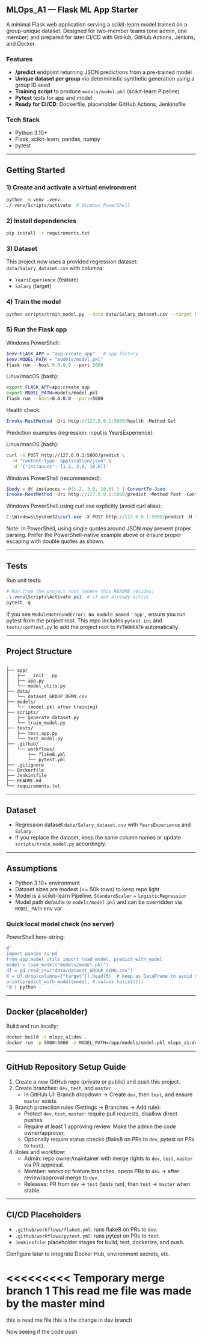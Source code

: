 ## MLOps_A1 — Flask ML App Starter

A minimal Flask web application serving a scikit-learn model trained on a group-unique dataset. Designed for two-member teams (one admin, one member) and prepared for later CI/CD with GitHub, GitHub Actions, Jenkins, and Docker.

### Features
- **/predict** endpoint returning JSON predictions from a pre-trained model
- **Unique dataset per group** via deterministic synthetic generation using a group ID seed
- **Training script** to produce `models/model.pkl` (scikit-learn Pipeline)
- **Pytest** tests for app and model
- **Ready for CI/CD**: Dockerfile, placeholder GitHub Actions, Jenkinsfile

### Tech Stack
- Python 3.10+
- Flask, scikit-learn, pandas, numpy
- pytest

---

## Getting Started

### 1) Create and activate a virtual environment
```bash
python -m venv .venv
./.venv/Scripts/activate  # Windows PowerShell
```

### 2) Install dependencies
```bash
pip install -r requirements.txt
```

### 3) Dataset
This project now uses a provided regression dataset: `data/Salary_dataset.csv` with columns:
- `YearsExperience` (feature)
- `Salary` (target)

### 4) Train the model
```bash
python scripts/train_model.py --data data/Salary_dataset.csv --target Salary --model-out models/model.pkl
```

### 5) Run the Flask app

Windows PowerShell:
```powershell
$env:FLASK_APP = "app:create_app"   # app factory
$env:MODEL_PATH = "models/model.pkl"
flask run --host 0.0.0.0 --port 5000
```

Linux/macOS (bash):
```bash
export FLASK_APP=app:create_app
export MODEL_PATH=models/model.pkl
flask run --host=0.0.0.0 --port=5000
```

Health check:
```powershell
Invoke-RestMethod -Uri http://127.0.0.1:5000/health -Method Get
```

Prediction examples (regression: input is YearsExperience):

Linux/macOS (bash):
```bash
curl -X POST http://127.0.0.1:5000/predict \
  -H "Content-Type: application/json" \
  -d '{"instances": [1.2, 3.0, 10.6]}'
```

Windows PowerShell (recommended):
```powershell
$body = @{ instances = @(1.2, 3.0, 10.6) } | ConvertTo-Json
Invoke-RestMethod -Uri http://127.0.0.1:5000/predict -Method Post -ContentType "application/json" -Body $body
```

Windows PowerShell using curl.exe explicitly (avoid curl alias):
```powershell
C:\Windows\System32\curl.exe -X POST http://127.0.0.1:5000/predict -H "Content-Type: application/json" -d '{"instances":[1.2,3.0,10.6]}'
```

Note: In PowerShell, using single quotes around JSON may prevent proper parsing. Prefer the PowerShell-native example above or ensure proper escaping with double quotes as shown.

---

## Tests
Run unit tests:
```powershell
# Run from the project root (where this README resides)
.\.venv\Scripts\Activate.ps1  # if not already active
pytest -q
```

If you see `ModuleNotFoundError: No module named 'app'`, ensure you run pytest from the project root. This repo includes `pytest.ini` and `tests/conftest.py` to add the project root to `PYTHONPATH` automatically.

---

## Project Structure
```text
.
├── app/
│   ├── __init__.py
│   ├── app.py
│   └── model_utils.py
├── data/
│   └── dataset_GROUP_DEMO.csv
├── models/
│   └── (model.pkl after training)
├── scripts/
│   ├── generate_dataset.py
│   └── train_model.py
├── tests/
│   ├── test_app.py
│   └── test_model.py
├── .github/
│   └── workflows/
│       ├── flake8.yml
│       └── pytest.yml
├── .gitignore
├── Dockerfile
├── Jenkinsfile
├── README.md
└── requirements.txt
```

---

## Dataset
- Regression dataset `data/Salary_dataset.csv` with `YearsExperience` and `Salary`.
- If you replace the dataset, keep the same column names or update `scripts/train_model.py` accordingly.

---

## Assumptions
- Python 3.10+ environment
- Dataset sizes are modest (<= 50k rows) to keep repo light
- Model is a scikit-learn Pipeline: `StandardScaler` + `LogisticRegression`
- Model path defaults to `models/model.pkl` and can be overridden via `MODEL_PATH` env var

### Quick local model check (no server)
PowerShell here-string:
```powershell
@'
import pandas as pd
from app.model_utils import load_model, predict_with_model
model = load_model("models/model.pkl")
df = pd.read_csv("data/dataset_GROUP_DEMO.csv")
X = df.drop(columns=["target"]).head(5)  # keep as DataFrame to avoid sklearn warning
print(predict_with_model(model, X.values.tolist()))
'@ | python -
```

---

## Docker (placeholder)
Build and run locally:
```bash
docker build -t mlops_a1:dev .
docker run -p 5000:5000 -e MODEL_PATH=/app/models/model.pkl mlops_a1:dev
```

---

## GitHub Repository Setup Guide
1) Create a new GitHub repo (private or public) and push this project.
2) Create branches: `dev`, `test`, and `master`.
   - In GitHub UI: Branch dropdown → Create `dev`, then `test`, and ensure `master` exists.
3) Branch protection rules (Settings → Branches → Add rule):
   - Protect `dev`, `test`, `master`: require pull requests, disallow direct pushes.
   - Require at least 1 approving review. Make the admin the code owner/approver.
   - Optionally require status checks (flake8 on PRs to `dev`, pytest on PRs to `test`).
4) Roles and workflow:
   - Admin: repo owner/maintainer with merge rights to `dev`, `test`, `master` via PR approval.
   - Member: works on feature branches, opens PRs to `dev` → after review/approval merge to `dev`.
   - Releases: PR from `dev` → `test` (tests run), then `test` → `master` when stable.

---

## CI/CD Placeholders
- `.github/workflows/flake8.yml`: runs flake8 on PRs to `dev`.
- `.github/workflows/pytest.yml`: runs pytest on PRs to `test`.
- `Jenkinsfile`: placeholder stages for build, test, dockerize, and push.

Configure later to integrate Docker Hub, environment secrets, etc.


<<<<<<<<< Temporary merge branch 1
This  read me file was made by the master mind
=========
this is read me file
this is the change in dev branch


Now seeing if the code push